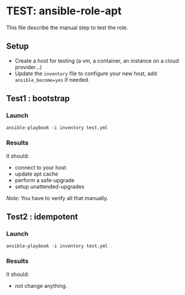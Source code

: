 TEST: ansible-role-apt
======================

This file describe the manual step to test the role.

## Setup

- Create a host for testing (a vm, a container, an instance on a cloud provider...)
- Update the `inventory` file to configure your new host, add `ansible_become=yes` if needed.

## Test1 : bootstrap

### Launch

    ansible-playbook -i inventory test.yml

### Results

It should:
 - connect to your host
 - update apt cache
 - perform a safe-upgrade
 - setup unattended-upgrades

*Note:* You have to verify all that manually.

## Test2 : idempotent

### Launch

    ansible-playbook -i inventory test.yml

### Results

It should:
 - not change anything.

